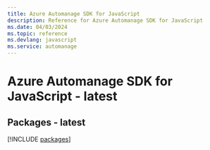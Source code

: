 ```yaml
---
title: Azure Automanage SDK for JavaScript
description: Reference for Azure Automanage SDK for JavaScript
ms.date: 04/03/2024
ms.topic: reference
ms.devlang: javascript
ms.service: automanage
---
```

# Azure Automanage SDK for JavaScript - latest
## Packages - latest
[!INCLUDE [packages](automanage-index.md)]
